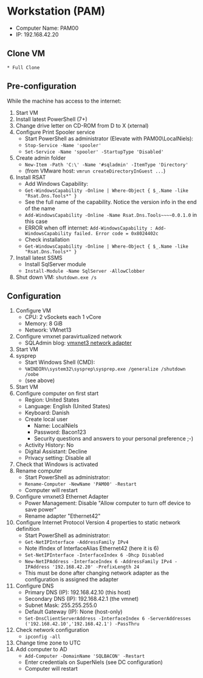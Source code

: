# Workstation (PAM)

* Computer Name: PAM00
* IP: 192.168.42.20

## Clone VM

    * Full Clone

## Pre-configuration

While the machine has access to the internet:

1) Start VM
1) Install latest PowerShell (7+)
1) Change drive letter on CD-ROM from D to X (xternal)
1) Configure Print Spooler service
    * Start PowerShell as administrator (Elevate with PAM00\LocalNiels):
    * `Stop-Service -Name 'spooler'`
    * `Set-Service -Name 'spooler' -StartupType 'Disabled'`
1) Create admin folder
    * `New-Item -Path 'C:\' -Name '#sqladmin' -ItemType 'Directory'`
    * (from VMware host: `vmrun createDirectoryInGuest ...`)
1) Install RSAT
    * Add Windows Capability:
    * `Get-WindowsCapability -Online | Where-Object { $_.Name -like "Rsat.Dns.Tools*" }`
    * See the full name of the capability. Notice the version info in the end of the name
    * `Add-WindowsCapability -Online -Name Rsat.Dns.Tools~~~~0.0.1.0` in this case
    * ERROR when off internet: `Add-WindowsCapability : Add-WindowsCapability failed. Error code = 0x8024402c`
    * Check installation
    * `Get-WindowsCapability -Online | Where-Object { $_.Name -like "Rsat.Dns.Tools*" }`
1) Install latest SSMS
    * Install SqlServer module
    * `Install-Module -Name SqlServer -AllowClobber`
1) Shut down VM: `shutdown.exe /s`

## Configuration

1) Configure VM
    * CPU: 2 vSockets each 1 vCore
    * Memory: 8 GiB
    * Network: VMnet13
1) Configure vmxnet paravirtualized network
    * SQLAdmin blog: [vmxnet3 network adapter](https://sqladm.blogspot.com/2019/03/vmxnet3-network-adapter.html)
1) Start VM
1) sysprep
    * Start Windows Shell (CMD):
    * `%WINDIR%\system32\sysprep\sysprep.exe /generalize /shutdown /oobe`
    * (see above)
1) Start VM
1) Configure computer on first start
    * Region: United States
    * Language: English (United States)
    * Keyboard: Danish
    * Create local user
        * Name: LocalNiels
        * Password: Bacon123
        * Security questions and answers to your personal preference ;-)
    * Activity History: No
    * Digital Assistant: Decline
    * Privacy setting: Disable all
1) Check that Windows is activated
1) Rename computer
    * Start PowerShell as administrator:
    * `Rename-Computer -NewName 'PAM00' -Restart`
    * Computer will restart
1) Configure vmxnet3 Ethernet Adapter
    * Power Management: Disable "Allow computer to turn off device to save power"
    * Rename adapter "Ethernet42"
1) Configure Internet Protocol Version 4 properties to static network definition
    * Start PowerShell as administrator:
    * `Get-NetIPInterface -AddressFamily IPv4`
    * Note ifIndex of InterfaceAlias Ethernet42 (here it is 6)
    * `Set-NetIPInterface -InterfaceIndex 6 -Dhcp Disabled`
    * `New-NetIPAddress -InterfaceIndex 6 -AddressFamily IPv4 -IPAddress '192.168.42.20' -PrefixLength 24`
    * This must be done after changing network adapter as the configuration is assigned the adapter
1) Configure DNS
    * Primary DNS (IP): 192.168.42.10 (this host)
    * Secondary DNS (IP): 192.168.42.1 (the vmnet)
    * Subnet Mask: 255.255.255.0
    * Default Gateway (IP): None (host-only)
    * `Set-DnsClientServerAddress -InterfaceIndex 6 -ServerAddresses ('192.168.42.10','192.168.42.1') -PassThru`
1) Check network configuration
    * `ipconfig -all`
1) Change time zone to UTC
1) Add computer to AD
    * `Add-Computer -DomainName 'SQLBACON' -Restart`
    * Enter credentials on SuperNiels (see DC configuration)
    * Computer will restart

